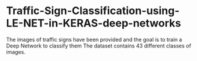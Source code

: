 # Traffic-Sign-Classification-using-LE-NET-in-KERAS-deep-networks
The images of traffic signs have been provided and the goal is to train a Deep Network to classify them  The dataset contains 43 different classes of images.
